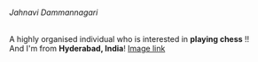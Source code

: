 ###### Jahnavi Dammannagari
A highly organised individual who is interested in **playing chess** !!<br>
And I'm from **Hyderabad, India**!
[Image link](MyImage.png)
